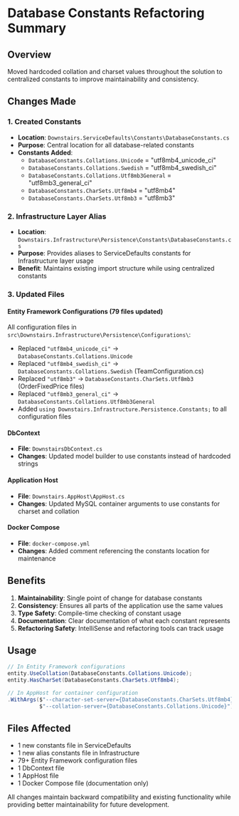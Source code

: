 # Database Constants Refactoring Summary

## Overview
Moved hardcoded collation and charset values throughout the solution to centralized constants to improve maintainability and consistency.

## Changes Made

### 1. Created Constants
- **Location**: `Downstairs.ServiceDefaults\Constants\DatabaseConstants.cs`
- **Purpose**: Central location for all database-related constants
- **Constants Added**:
  - `DatabaseConstants.Collations.Unicode` = "utf8mb4_unicode_ci"
  - `DatabaseConstants.Collations.Swedish` = "utf8mb4_swedish_ci"
  - `DatabaseConstants.Collations.Utf8mb3General` = "utf8mb3_general_ci"
  - `DatabaseConstants.CharSets.Utf8mb4` = "utf8mb4"
  - `DatabaseConstants.CharSets.Utf8mb3` = "utf8mb3"

### 2. Infrastructure Layer Alias
- **Location**: `Downstairs.Infrastructure\Persistence\Constants\DatabaseConstants.cs`
- **Purpose**: Provides aliases to ServiceDefaults constants for Infrastructure layer usage
- **Benefit**: Maintains existing import structure while using centralized constants

### 3. Updated Files

#### Entity Framework Configurations (79 files updated)
All configuration files in `src\Downstairs.Infrastructure\Persistence\Configurations\`:
- Replaced `"utf8mb4_unicode_ci"` → `DatabaseConstants.Collations.Unicode`
- Replaced `"utf8mb4_swedish_ci"` → `DatabaseConstants.Collations.Swedish` (TeamConfiguration.cs)
- Replaced `"utf8mb3"` → `DatabaseConstants.CharSets.Utf8mb3` (OrderFixedPrice files)
- Replaced `"utf8mb3_general_ci"` → `DatabaseConstants.Collations.Utf8mb3General`
- Added `using Downstairs.Infrastructure.Persistence.Constants;` to all configuration files

#### DbContext
- **File**: `DownstairsDbContext.cs`
- **Changes**: Updated model builder to use constants instead of hardcoded strings

#### Application Host
- **File**: `Downstairs.AppHost\AppHost.cs`
- **Changes**: Updated MySQL container arguments to use constants for charset and collation

#### Docker Compose
- **File**: `docker-compose.yml`
- **Changes**: Added comment referencing the constants location for maintenance

## Benefits
1. **Maintainability**: Single point of change for database constants
2. **Consistency**: Ensures all parts of the application use the same values
3. **Type Safety**: Compile-time checking of constant usage
4. **Documentation**: Clear documentation of what each constant represents
5. **Refactoring Safety**: IntelliSense and refactoring tools can track usage

## Usage
```csharp
// In Entity Framework configurations
entity.UseCollation(DatabaseConstants.Collations.Unicode);
entity.HasCharSet(DatabaseConstants.CharSets.Utf8mb4);

// In AppHost for container configuration
.WithArgs($"--character-set-server={DatabaseConstants.CharSets.Utf8mb4}", 
          $"--collation-server={DatabaseConstants.Collations.Unicode}");
```

## Files Affected
- 1 new constants file in ServiceDefaults
- 1 new alias constants file in Infrastructure
- 79+ Entity Framework configuration files
- 1 DbContext file
- 1 AppHost file
- 1 Docker Compose file (documentation only)

All changes maintain backward compatibility and existing functionality while providing better maintainability for future development.
